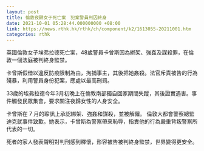 ```yaml
---
layout: post
title: 倫敦夜歸女子死亡案　犯案警員判囚終身
date: 2021-10-01 05:28:44.000000000 +08:00
link: https://news.rthk.hk/rthk/ch/component/k2/1613055-20211001.htm
categories: rthk
---
```


英國倫敦女子埃弗拉德死亡案，48歲警員卡曾斯因為綁架、強姦及謀殺罪，在倫敦一個法庭被判終身監禁。

卡曾斯假借以違反防疫限制為由，拘捕事主，其後把她姦殺。法官斥責被告的行為殘暴，利用警員身份犯案，應處以最高刑罰。 

33歲的埃弗拉德今年3月初晚上在倫敦南部獨自回家期間失蹤，其後證實遇害。事件觸發民眾集會，要求關注夜歸女性的人身安全。

卡曾斯在 7 月的聆訊上承認綁架、強姦和謀殺，並被解僱。 倫敦大都會警察總監迪克就事件致歉。她表示，卡曾斯為警察帶來恥辱，指責他的行為嚴重背叛警察所代表的一切。 

死者的家人發表聲明對判刑感到釋懷，形容被告被判終身監禁，世界變得更安全。

